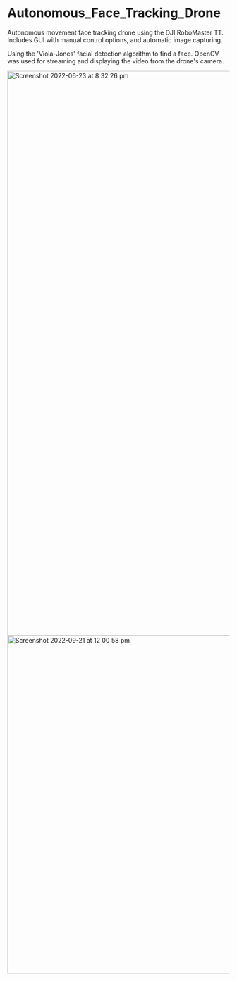 # Autonomous_Face_Tracking_Drone


Autonomous movement face tracking drone using the DJI RoboMaster TT. Includes GUI with manual control options, and automatic image capturing.

Using the 'Viola-Jones' facial detection algorithm to find a face.
OpenCV was used for streaming and displaying the video from the drone's camera.


<img width="1282" alt="Screenshot 2022-06-23 at 8 32 26 pm" src="https://user-images.githubusercontent.com/93264780/191490058-e4abbff2-73a5-4d82-802b-242ed31f0176.png">


<img width="767" alt="Screenshot 2022-09-21 at 12 00 58 pm" src="https://user-images.githubusercontent.com/93264780/191487869-9cbda705-1101-4742-a8fd-de99aeebd549.png">
